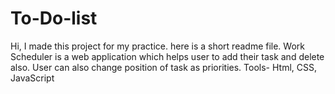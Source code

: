 # To-Do-list
Hi, I made this project for my practice. here is a short readme file.
Work Scheduler is a web application which helps user to add their task and delete also. User can also change position of task as priorities. 
Tools- Html, CSS, JavaScript
